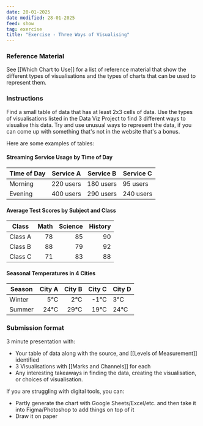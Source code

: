 ```yaml
---
date: 20-01-2025
date modified: 28-01-2025
feed: show
tag: exercise
title: "Exercise - Three Ways of Visualising"
---
```


### Reference Material

See [[Which Chart to Use]] for a list of reference material that show the different types of visualisations and the types of charts that can be used to represent them.

### Instructions

Find a small table of data that has at least 2x3 cells of data. Use the types of visualisations listed in the Data Viz Project to find 3 different ways to visualise this data. Try and use unusual ways to represent the data, if you can come up with something that's not in the website that's a bonus.

Here are some examples of tables:

#### Streaming Service Usage by Time of Day

| **Time of Day** | **Service A** | **Service B** | **Service C** |
|-----------------|---------------|---------------|---------------|
| Morning         | 220 users     | 180 users     | 95 users      |
| Evening         | 400 users     | 290 users     | 240 users     |

#### Average Test Scores by Subject and Class

| **Class** | **Math** | **Science** | **History** |
| --------- | -------: | ----------: | ----------: |
| Class A   |       78 |          85 |          90 |
| Class B   |       88 |          79 |          92 |
| Class C   |       71 |          83 |          88 |

#### Seasonal Temperatures in 4 Cities

| **Season** | **City A** | **City B** | **City C** | City D |
| ---------- | ---------: | ---------: | ---------: | ------ |
| Winter     |        5°C |        2°C |       -1°C | 3°C    |
| Summer     |       24°C |       29°C |       19°C | 24°C   |

### Submission format

3 minute presentation with:

- Your table of data along with the source, and [[Levels of Measurement]] identified
- 3 Visualisations with [[Marks and Channels]] for each
- Any interesting takeaways in finding the data, creating the visualisation, or choices of visualisation.

If you are struggling with digital tools, you can:

- Partly generate the chart with Google Sheets/Excel/etc. and then take it into Figma/Photoshop to add things on top of it
- Draw it on paper